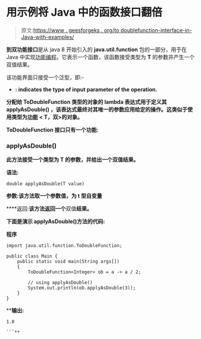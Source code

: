 # 用示例将 Java 中的函数接口翻倍

> 原文:[https://www . geesforgeks . org/to doublefunction-interface-in-Java-with-examples/](https://www.geeksforgeeks.org/todoublefunction-interface-in-java-with-examples/)

**到双功能接口**是从 java 8 开始引入的 **java.util.function** 包的一部分，用于在 Java 中实现[功能编程](https://www.geeksforgeeks.org/functional-programming-paradigm/)。它表示一个函数，该函数接受类型为 **T** 的参数并产生一个双值结果。

该功能界面只接受一个泛型，即:-

*   **: indicates the type of input parameter of the operation.**

**分配给 ToDoubleFunction 类型的对象的 lambda 表达式用于定义其 **applyAsDouble()** ，该表达式最终对其唯一的参数应用给定的操作。这类似于使用类型为[功能](https://www.geeksforgeeks.org/function-interface-in-java-with-examples/) < T，双>的对象。**

**ToDoubleFunction 接口只有一个功能:**

### **applyAsDouble()**

**此方法接受一个类型为 T 的参数，并给出一个双值结果。**

****语法:****

```
double applyAsDouble(T value)
```

****参数:**该方法取一个参数**值**，为 t 型自变量**

****返回:**该方法返回一个**双值**结果。**

**下面是演示 applyAsDouble()方法的代码:**

****程序****

```
import java.util.function.ToDoubleFunction;

public class Main {
    public static void main(String args[])
    {
        ToDoubleFunction<Integer> ob = a -> a / 2;

        // using applyAsDouble()
        System.out.println(ob.applyAsDouble(3));
    }
}
```

****输出:**

```
1.0

```**